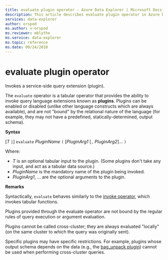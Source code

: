 ```yaml
---
title: evaluate plugin operator - Azure Data Explorer | Microsoft Docs
description: This article describes evaluate plugin operator in Azure Data Explorer.
services: data-explorer
author: orspod
ms.author: v-orspod
ms.reviewer: mblythe
ms.service: data-explorer
ms.topic: reference
ms.date: 09/24/2018
---
```

# evaluate plugin operator

Invokes a service-side query extension (plugin).

The `evaluate` operator is a tabular operator that provides the ability to
invoke query language extensions known as **plugins**. Plugins can be enabled
or disabled (unlike other language constructs which are always available),
and are not "bound" by the relational nature of the language (for example, they may
not have a predefined, statically-determined, output schema).

**Syntax**

[*T* `|`] `evaluate` *PluginName* `(` [*PluginArg1* [`,` *PluginArg2*]... `)`

Where:

* *T* is an optional tabular input to the plugin. (Some plugins don't take
  any input, and act as a tabular data source.)
* *PluginName* is the mandatory name of the plugin being invoked.
* *PluginArg1*, ... are the optional arguments to the plugin.

**Remarks**

Syntactically, `evaluate` behaves similarly
to the [invoke operator](./invokeoperator.md), which invokes tabular functions.

Plugins provided through the evaluate operator are not bound by the regular
rules of query execution or argument evaluation.

Plugins cannot be called cross-cluster; they are always evaluated "locally"
(on the same cluster to which the query was originally sent).

Specific plugins may have specific restrictions. For example, plugins whose output schema depends
on the data (e.g., the [bag_unpack plugin](./bag-unpackplugin.md)) cannot be used
when performing cross-cluster queries.